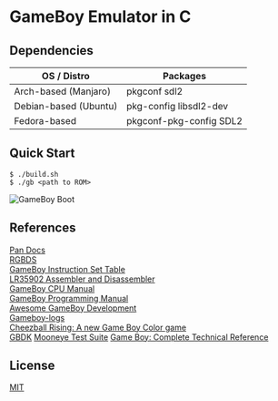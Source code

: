 # GameBoy Emulator in C

## Dependencies
| OS / Distro           | Packages                |
|-----------------------|-------------------------|
| Arch-based (Manjaro)  | pkgconf sdl2            |
| Debian-based (Ubuntu) | pkg-config libsdl2-dev  |
| Fedora-based          | pkgconf-pkg-config SDL2 |

## Quick Start
```console
$ ./build.sh
$ ./gb <path to ROM>
```

![GameBoy Boot](./boot_hello.gif)

## References
[Pan Docs](https://gbdev.io/pandocs/) \
[RGBDS](https://rgbds.gbdev.io/) \
[GameBoy Instruction Set Table](https://www.pastraiser.com/cpu/gameboy/gameboy_opcodes.html) \
[LR35902 Assembler and Disassembler](https://github.com/herrhotzenplotz/lr35902as/) \
[GameBoy CPU Manual](http://marc.rawer.de/Gameboy/Docs/GBCPUman.pdf) \
[GameBoy Programming Manual](https://ia903208.us.archive.org/9/items/GameBoyProgManVer1.1/GameBoyProgManVer1.1.pdf) \
[Awesome GameBoy Development](https://github.com/gbdev/awesome-gbdev) \
[Gameboy-logs](https://github.com/wheremyfoodat/Gameboy-logs) \
[Cheezball Rising: A new Game Boy Color game](https://eev.ee/everything/tags/cheezball-rising/) \
[GBDK](https://github.com/gbdk-2020/gbdk-2020)
[Mooneye Test Suite](https://github.com/Gekkio/mooneye-test-suite)
[Game Boy: Complete Technical Reference](https://github.com/Gekkio/gb-ctr)

## License
[MIT](./LICENSE)
